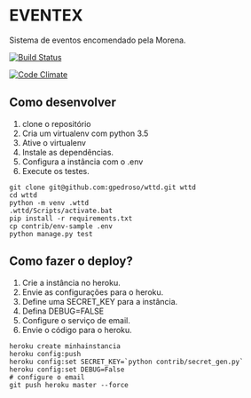 # EVENTEX

Sistema de eventos encomendado pela Morena.

[![Build Status](https://travis-ci.org/gpedroso/wttd.svg?branch=master)](https://travis-ci.org/gpedroso/wttd)

[![Code Climate](https://codeclimate.com/github/gpedroso/wttd/badges/gpa.svg)](https://codeclimate.com/github/gpedroso/wttd)

## Como desenvolver

1. clone o repositório
2. Cria um virtualenv com python 3.5
3. Ative o virtualenv
4. Instale as dependências.
5. Configura a instância com o .env
6. Execute os testes.

```console
git clone git@github.com:gpedroso/wttd.git wttd
cd wttd
python -m venv .wttd
.wttd/Scripts/activate.bat
pip install -r requirements.txt
cp contrib/env-sample .env
python manage.py test
```

## Como fazer o deploy?

1. Crie a instância no heroku.
2. Envie as configurações para o heroku.
3. Define uma SECRET_KEY para a instância.
4. Defina DEBUG=FALSE
5. Configure o serviço de email.
6. Envie o código para o heroku.

```console
heroku create minhainstancia
heroku config:push
heroku config:set SECRET_KEY=`python contrib/secret_gen.py`
heroku config:set DEBUG=False
# configure o email
git push heroku master --force
```
